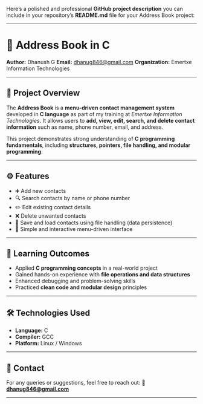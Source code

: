 Here’s a polished and professional **GitHub project description** you can include in your repository’s **README.md** file for your Address Book project:

---

# 📇 Address Book in C

**Author:** Dhanush G
**Email:** [dhanug846@gmail.com](mailto:dhanug846@gmail.com)
**Organization:** Emertxe Information Technologies

---

## 📝 Project Overview

The **Address Book** is a **menu-driven contact management system** developed in **C language** as part of my training at *Emertxe Information Technologies*.
It allows users to **add, view, edit, search, and delete contact information** such as name, phone number, email, and address.

This project demonstrates strong understanding of **C programming fundamentals**, including **structures, pointers, file handling, and modular programming**.

---

## ⚙️ Features

* ➕ Add new contacts
* 🔍 Search contacts by name or phone number
* ✏️ Edit existing contact details
* ❌ Delete unwanted contacts
* 💾 Save and load contacts using file handling (data persistence)
* 🧭 Simple and interactive menu-driven interface

---

## 🧠 Learning Outcomes

* Applied **C programming concepts** in a real-world project
* Gained hands-on experience with **file operations and data structures**
* Enhanced debugging and problem-solving skills
* Practiced **clean code and modular design** principles

---

## 🛠️ Technologies Used

* **Language:** C
* **Compiler:** GCC
* **Platform:** Linux / Windows

---

## 📧 Contact

For any queries or suggestions, feel free to reach out:
**📩 [dhanug846@gmail.com](mailto:dhanug846@gmail.com)**

---

